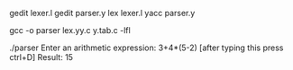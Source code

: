 gedit lexer.l
gedit parser.y
lex lexer.l
yacc parser.y

gcc -o parser lex.yy.c y.tab.c -lfl

./parser
Enter an arithmetic expression:
3+4*(5-2) [after typing this press ctrl+D]
Result: 15
